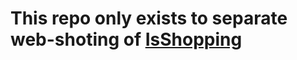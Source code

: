 # This repo only exists to separate web-shoting of [IsShopping](https://github.com/Fasz-kivan/IsShopping)
